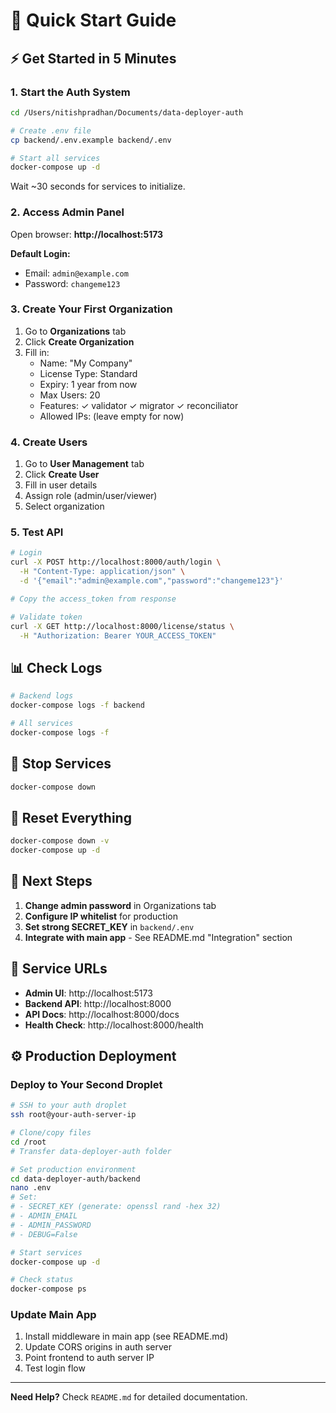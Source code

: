 # 🚀 Quick Start Guide

## ⚡ Get Started in 5 Minutes

### 1. Start the Auth System

```bash
cd /Users/nitishpradhan/Documents/data-deployer-auth

# Create .env file
cp backend/.env.example backend/.env

# Start all services
docker-compose up -d
```

Wait ~30 seconds for services to initialize.

### 2. Access Admin Panel

Open browser: **http://localhost:5173**

**Default Login:**
- Email: `admin@example.com`
- Password: `changeme123`

### 3. Create Your First Organization

1. Go to **Organizations** tab
2. Click **Create Organization**
3. Fill in:
   - Name: "My Company"
   - License Type: Standard
   - Expiry: 1 year from now
   - Max Users: 20
   - Features: ✓ validator ✓ migrator ✓ reconciliator
   - Allowed IPs: (leave empty for now)

### 4. Create Users

1. Go to **User Management** tab
2. Click **Create User**
3. Fill in user details
4. Assign role (admin/user/viewer)
5. Select organization

### 5. Test API

```bash
# Login
curl -X POST http://localhost:8000/auth/login \
  -H "Content-Type: application/json" \
  -d '{"email":"admin@example.com","password":"changeme123"}'

# Copy the access_token from response

# Validate token
curl -X GET http://localhost:8000/license/status \
  -H "Authorization: Bearer YOUR_ACCESS_TOKEN"
```

## 📊 Check Logs

```bash
# Backend logs
docker-compose logs -f backend

# All services
docker-compose logs -f
```

## 🛑 Stop Services

```bash
docker-compose down
```

## 🔄 Reset Everything

```bash
docker-compose down -v
docker-compose up -d
```

## 🔗 Next Steps

1. **Change admin password** in Organizations tab
2. **Configure IP whitelist** for production
3. **Set strong SECRET_KEY** in `backend/.env`
4. **Integrate with main app** - See README.md "Integration" section

## 📍 Service URLs

- **Admin UI**: http://localhost:5173
- **Backend API**: http://localhost:8000
- **API Docs**: http://localhost:8000/docs
- **Health Check**: http://localhost:8000/health

## ⚙️ Production Deployment

### Deploy to Your Second Droplet

```bash
# SSH to your auth droplet
ssh root@your-auth-server-ip

# Clone/copy files
cd /root
# Transfer data-deployer-auth folder

# Set production environment
cd data-deployer-auth/backend
nano .env
# Set:
# - SECRET_KEY (generate: openssl rand -hex 32)
# - ADMIN_EMAIL
# - ADMIN_PASSWORD
# - DEBUG=False

# Start services
docker-compose up -d

# Check status
docker-compose ps
```

### Update Main App

1. Install middleware in main app (see README.md)
2. Update CORS origins in auth server
3. Point frontend to auth server IP
4. Test login flow

---

**Need Help?** Check `README.md` for detailed documentation.
